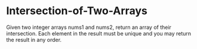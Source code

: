 # Intersection-of-Two-Arrays
Given two integer arrays nums1 and nums2, return an array of their intersection. Each element in the result must be unique and you may return the result in any order.
